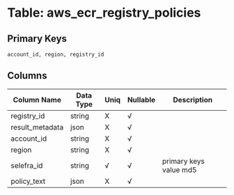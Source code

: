 # Table: aws_ecr_registry_policies

## Primary Keys 

```
account_id, region, registry_id
```


## Columns 

|  Column Name   |  Data Type  | Uniq | Nullable | Description | 
|  ----  | ----  | ----  | ----  | ---- | 
| registry_id | string | X | √ |  | 
| result_metadata | json | X | √ |  | 
| account_id | string | X | √ |  | 
| region | string | X | √ |  | 
| selefra_id | string | √ | √ | primary keys value md5 | 
| policy_text | json | X | √ |  | 



